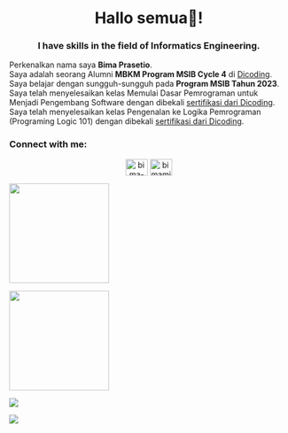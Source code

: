 <h1 align="center">Hallo semua👋!</h1>
<h3 align="center">I have skills in the field of Informatics Engineering.</h3>

Perkenalkan nama saya **Bima Prasetio**.  
Saya adalah seorang Alumni **MBKM Program MSIB Cycle 4** di [Dicoding](https://www.dicoding.com/).  
Saya belajar dengan sungguh-sungguh pada **Program MSIB Tahun 2023**.  
Saya telah menyelesaikan kelas Memulai Dasar Pemrograman untuk Menjadi Pengembang Software dengan dibekali [sertifikasi dari Dicoding](https://www.dicoding.com/certificates/MRZM4O590XYQ).  
Saya telah menyelesaikan kelas Pengenalan ke Logika Pemrograman (Programing Logic 101) dengan dibekali [sertifikasi dari Dicoding](https://www.dicoding.com/certificates/ERZR0NV72XYV).  

<h3 align="left">Connect with me:</h3>
<p align="center">
<a href="https://linkedin.com/in/bimamib16" target="blank"><img align="center" src="https://raw.githubusercontent.com/rahuldkjain/github-profile-readme-generator/master/src/images/icons/Social/linked-in- alt.svg" alt="bima-prasetio" height="30" width="40" /></a>
<a href="https://instagram.com/bimamib_16" target="blank"><img align="center" src="https://raw.githubusercontent.com/rahuldkjain/github-profile-readme-generator/master/src/images/icons/Social/instagram.svg" alt="bimamib_16" height="30" width="40" /></a>
</p>

<p align="left">
  <a href="https://github.com/bimamib">
    <img height="180em" src="https://github-readme-stats-eight-theta.vercel.app/api?username=bimamib&show_icons=true&theme=algolia&include_all_commits=true&count_private=true"/>
  </a>
</p>
  
<div align="left">
  <p>
    <img height="180em" src="https://github-readme-stats-eight-theta.vercel.app/api/top-langs/?username=bimamib&layout=compact&langs_count=8&theme=algolia"/>
  </p>
  <p>
    <img src="https://github-readme-streak-stats.herokuapp.com?user=bimamib&theme=github-dark-blue&hide_border=true" />
  </p>
  <p>
    <a href="https://github.com/bimamib/"><img src="https://komarev.com/ghpvc/?username=bimamib&style=flat-square&color=blue&label=Views"/></a>
  </p>
</div>

